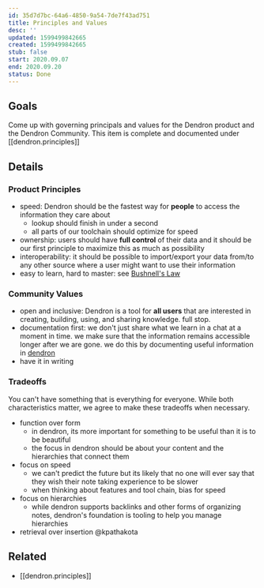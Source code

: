 ```yaml
---
id: 35d7d7bc-64a6-4850-9a54-7de7f43ad751
title: Principles and Values
desc: ''
updated: 1599499842665
created: 1599499842665
stub: false
start: 2020.09.07
end: 2020.09.20
status: Done
---
```

## Goals

Come up with governing principals and values for the Dendron product and the Dendron Community. This item is complete and documented under [[dendron.principles]]

## Details

### Product Principles

- speed: Dendron should be the fastest way for **people** to access the information they care about
  - lookup should finish in under a second
  - all parts of our toolchain should optimize for speed
- ownership: users should have **full control** of their data and it should be our first principle to maximize this as much as possibility
- interoperability: it should be possible to import/export your data from/to any other source where a user might want to use their information
- easy to learn, hard to master: see [Bushnell's Law
  ](https://en.wikipedia.org/wiki/Bushnell%27s_Law#:~:text=Bushnell's%20Law%20or%20Nolan's%20Law,first%20quarter%20and%20the%20hundredth.)

### Community Values

- open and inclusive: Dendron is a tool for **all users** that are interested in creating, building, using, and sharing knowledge. full stop. 
- documentation first: we don't just share what we learn in a chat at a moment in time. we make sure that the information remains accessible longer after we are gone. we do this by documenting useful information in [dendron](http://dendron.so/)
- have it in writing

### Tradeoffs

You can't have something that is everything for everyone. While both characteristics matter, we agree to make these tradeoffs when necessary. 

- function over form    
  - in dendron, its more important for something to be useful than it is to be beautiful 
  - the focus in dendron should be about your content and the hierarchies that connect them
- focus on speed
  - we can't predict the future but its likely that no one will ever say that they wish their note taking experience to be slower
  - when thinking about features and tool chain, bias for speed
- focus on hierarchies
  - while dendron supports backlinks and other forms of organizing notes, dendron's foundation is tooling to help you manage hierarchies
- retrieval over insertion @kpathakota

## Related

- [[dendron.principles]]

